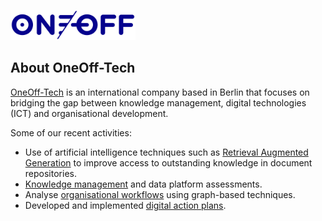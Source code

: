 <p align="left"><a href="https://oneofftech.de" target="_blank"><img src="https://raw.githubusercontent.com/OneOffTech/.github/main/art/oneofftech-logo.svg" width="200"></a></p>

## About OneOff-Tech

[OneOff-Tech](https://oneofftech.de) is an international company based in Berlin that focuses on bridging the gap between knowledge management, digital technologies (ICT) and organisational development.

Some of our recent activities:

- Use of artificial intelligence techniques such as [Retrieval Augmented Generation](https://oneofftech.de/blog/rag/) to improve access to outstanding knowledge in document repositories.
- [Knowledge management](https://oneofftech.de/blog/introducing-the-knowledge-management-framework/) and data platform assessments.
- Analyse [organisational workflows](https://oneofftech.de/blog/an-example-of-a-data-driven-network-analysis/) using graph-based techniques.
- Developed and implemented [digital action plans](https://oneofftech.de/blog/open-source-digital-platform-for-ithen-a-success-story/).

